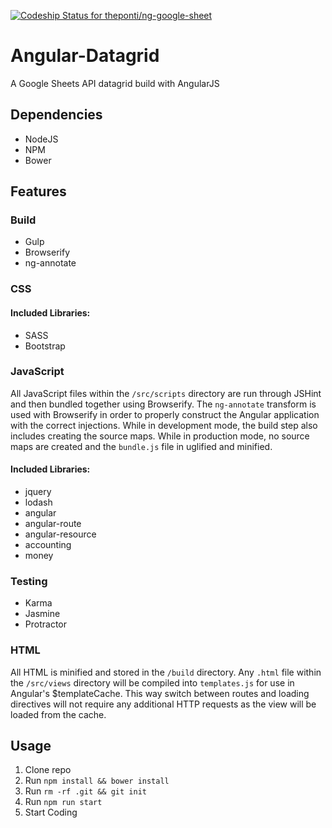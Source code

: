 [ ![Codeship Status for theponti/ng-google-sheet](https://codeship.com/projects/db097c90-7576-0132-e514-22ab3bab314c/status?branch=master)](https://codeship.com/projects/55147)

# Angular-Datagrid

A Google Sheets API datagrid build with AngularJS

## Dependencies
* NodeJS
* NPM
* Bower

## Features

### Build
* Gulp
* Browserify
* ng-annotate

### CSS

#### Included Libraries:
* SASS
* Bootstrap

### JavaScript
All JavaScript files within the `/src/scripts` directory are run through JSHint and then bundled together using Browserify. The `ng-annotate` transform is used with Browserify in order to properly construct the Angular application with the correct injections. While in development mode, the build step also includes creating the source maps. While in production mode, no source maps are created and the `bundle.js` file in uglified and minified.

#### Included Libraries:
* jquery
* lodash
* angular
* angular-route
* angular-resource
* accounting
* money

### Testing
* Karma
* Jasmine
* Protractor

### HTML
All HTML is minified and stored in the `/build` directory. Any `.html` file within the `/src/views` directory will be compiled into `templates.js` for use in Angular's $templateCache. This way switch between routes and loading directives will not require any additional HTTP requests as the view will be loaded from the cache.

## Usage
1. Clone repo
2. Run `npm install && bower install`
3. Run `rm -rf .git && git init`
4. Run `npm run start`
5. Start Coding
